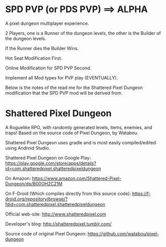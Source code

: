 SPD PVP (or PDS PVP) ==> ALPHA
=====================
A pixel dungeon multiplayer experience. 

2 Players, one is a Runner of the dungeon levels, the other is the Builder of the dungeon levels.

If the Runner dies the Builder Wins.

Hot Seat Modification First.

Online Modification for SPD PVP Second.

Implement all Mod types for PVP play (EVENTUALLY).


Below is the notes of the read me for the Shattered Pixel Dungeon modification that the SPD PVP mod will be derived from.

Shattered Pixel Dungeon
=======================

A Roguelike RPG, with randomly generated levels, items, enemies, and traps!
Based on the source code of Pixel Dungeon, by Watabou.

Shattered Pixel Dungeon uses gradle and is most easily compiled/edited using Android Studio.

Shattered Pixel Dungeon on Google Play:
https://play.google.com/store/apps/details?id=com.shatteredpixel.shatteredpixeldungeon

On Amazon:
https://www.amazon.com/Shattered-Pixel-Dungeon/dp/B00OH2C21M

On F-Droid (Which compiles directly from this source code):
https://f-droid.org/repository/browse/?fdid=com.shatteredpixel.shatteredpixeldungeon

Official web-site: 
http://www.shatteredpixel.com

Developer's blog: 
http://shatteredpixel.tumblr.com/

Source code of original Pixel Dungeon:
https://github.com/watabou/pixel-dungeon
